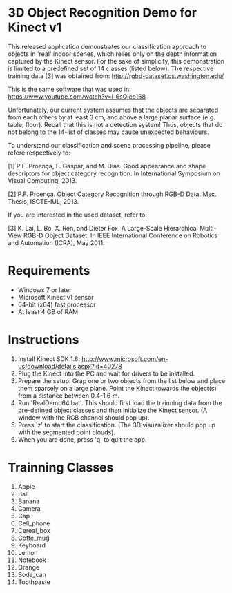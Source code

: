 3D Object Recognition Demo for Kinect v1
=======================

This released application demonstrates our classification approach to objects in 'real' indoor scenes, which relies
only on the depth information captured by the Kinect sensor. For the sake of simplicity, this demonstration is limited to
a predefined set of 14 classes (listed below). The respective training data [3] was obtained from: http://rgbd-dataset.cs.washington.edu/

This is the same software that was used in: https://www.youtube.com/watch?v=I_6sQjeo168

Unfortunately, our current system assumes that the objects are separated from each others by at least 3 cm, and above a large planar surface (e.g. table, floor).
Recall that this is not a detection system! Thus, objects that do not belong to the 14-list of classes may cause unexpected behaviours.

To understand our classification and scene processing pipeline, please refere respectively to:

[1] P.F. Proença, F. Gaspar, and M. Dias. Good appearance and shape descriptors for object category recognition.
In International Symposium on Visual Computing, 2013.

[2] P.F. Proença. Object Category Recognition through RGB-D Data. Msc. Thesis, ISCTE-IUL, 2013.

If you are interested in the used dataset, refer to: 

[3] K. Lai, L. Bo, X. Ren, and Dieter Fox. A Large-Scale Hierarchical Multi-View RGB-D Object Dataset.
In IEEE International Conference on Robotics and Automation (ICRA), May 2011. 

Requirements
=======================

- Windows 7 or later
- Microsoft Kinect v1 sensor
- 64-bit (x64) fast processor
- At least 4 GB of RAM

Instructions
=======================

1. Install Kinect SDK 1.8: http://www.microsoft.com/en-us/download/details.aspx?id=40278
2. Plug the Kinect into the PC and wait for drivers to be installed.
4. Prepare the setup: Grap one or two objects from the list below and place them sparsely on a large plane.
   Point the Kinect towards the object(s) from a distance between 0.4-1.6 m.
3. Run 'RealDemo64.bat'.
   This should first load the trainning data from the pre-defined object classes and then
   initialize the Kinect sensor. (A window with the RGB channel should pop up).
5. Press 'z' to start the classification. (The 3D visuzalizer should pop up with the segmented point clouds).
6. When you are done, press 'q' to quit the app.


Trainning Classes
=======================

1. Apple
2. Ball
3. Banana
4. Camera
5. Cap
6. Cell_phone
7. Cereal_box
8. Coffe_mug
9. Keyboard
10. Lemon
11. Notebook
12. Orange
13. Soda_can
14. Toothpaste
